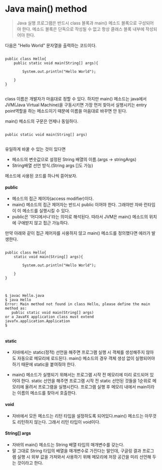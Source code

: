 # Java main() method

> Java 실행 프로그램은 반드시 class 블록과 main() 메소드 블록으로 구성되어야 한다.
> 메소드 블록은 단독으로 작성될 수 없고 항상 클래스 블록 내부에 작성되어야 한다.

다음은 "Hello World" 문자열을 출력하는 코드이다.
<pre>
<code>
public class Hello{
	public static void main(String[] args){
    
    	System.out.println("Hello World");
        
    }
}
</code>
</pre>

class 이름은 개발자가 마음대로 정할 수 있다.
하지만 main() 메소드는 java에서 JVM(Java Virtual Machine)을 구동시키면 가장 먼저 찾아서 실행시키는 entry point역할을 하는 메소드이기 때문에 이름을 마음대로 바꾸면 안 된다.

main() 메소드의 구문은 언제나 동일하다.
<pre>
<code>
public static void main(String[] args)
</code>
</pre>

유일하게 바꿀 수 있는 것이 있다면
* 메소드의 변숫값으로 설정된 String 배열의 이름.(args -> stringArgs)
* String배열 선언 방식.(String args []도 가능)

메소드에 사용된 코드를 하나씩 뜯어보자.

#### public
* 메소드의 접근 제어자(access modifier)이다.
* main() 메소드의 접근 제어자는 반드시 public 이어야 한다. 그래야만 자바 런타임이 이 메소드를 실행시킬 수 있다.
* public은 '어디에서나'라는 의미로 해석된다. 따라서 JVM은 main() 메소드의 위치에 구애받지 않고 접근 가능하다.

만약 아래와 같이 접근 제어자를 사용하지 않고 main() 메소드를 정의했다면 에러가 발생한다.
<pre>
<code>
public class Hello{
	static void main(String[] args){
    
    	System.out.println("Hello World");
        
    }
}
</code>
</pre>
<pre>
<code>
$ javac Hello.java 
$ java Hello
Error: Main method not found in class Hello, please define the main method as:
   public static void main(String[] args)
or a JavaFX application class must extend javafx.application.Application
$
</code>
</pre>

#### static
* 자바에서는 static(정적) 선언을 해주면 프로그램 실행 시 객체를 생성해주지 않아도 자동으로 메모리에 로드된다. main() 메소드의 경우 객체 생성 없이 실행되어야 하기 때문에 static을 붙여줘야 한다.

* main() 메소드가 실행되기 위해서는 프로그램 시작 전 메모리에 미리 로드되어 있어야 한다. static 선언을 해주면 프로그램 시작 전 static 선언된 것들을 1순위로 메모리에 올려서 프로그램을 실행시킨다. 프로그램 실행 후 메모리 내에서 main이라는 이름의 메소드를 찾아서 호출한다.

#### void
* 자바에서 모든 메소드는 리턴 타입을 설정하도록 되어있다.main() 메소드는 아무것도 리턴하지 않는다. 그래서 리턴 타입이 void이다.

#### String[] args
* 자바의 main() 메소드는 String 배열 타입의 매개변수를 갖는다.  
* 말 그대로 String 타입의 배열을 매개변수로 가진다는 말인데, 구글링 결과 프로그램 실행 시 외부 값을 가져와서 사용하기 위해 메모리에 저장 공간을 미리 선언해 두는 것이라고 한다.